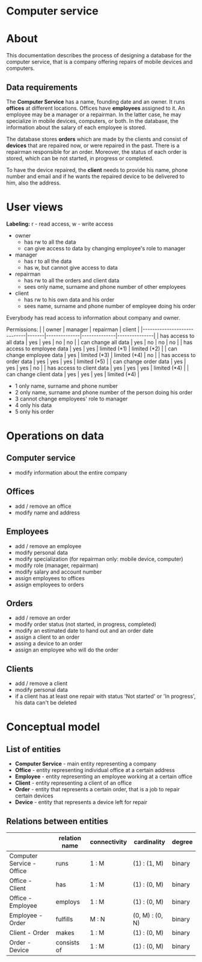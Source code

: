 # Computer service 

# About

This documentation describes the process of designing a database for the computer service, that is a company offering repairs of mobile devices and computers. 

## Data requirements

The **Computer Service** has a name, founding date and an owner. It runs **offices** at different locations. Offices have **employees** assigned to it. An employee may be a manager or a repairman. In the latter case, he may specialize in mobile devices, computers, or both. In the database, the information about the salary of each employee is stored.

The database stores **orders** which are made by the clients and consist of **devices** that are repaired now, or were repaired in the past. There is a repairman responsible for an order. Moreover, the status of each order is stored, which can be not started, in progress or completed.

To have the device repaired, the **client** needs to provide his name, phone number and email and if he wants the repaired device to be delivered to him, also the address. 

# User views

**Labeling:**
 r - read access, w - write access
  
* owner
  * has rw to all the data
  * can give access to data by changing employee's role to manager
* manager
  * has r to all the data
  * has w, but cannot give access to data
* repairman 
  * has rw to all the orders and client data
  * sees only name, surname and phone number of other employees 
* client
  * has rw to his own data and his order
  * sees name, surname and phone number of employee doing his order 

Everybody has read access to information about company and owner.

Permissions:
|                             | owner | manager      | repairman    | client        |
|-----------------------------|-------|--------------|--------------|---------------|
| has access to all data      | yes   | yes          | no           | no            |
| can change all data         | yes   | no           | no           | no            |
| has access to employee data | yes   | yes          | limited (*1) | limited (*2)  |
| can change employee data    | yes   | limited (*3) | limited (*4) | no            |
| has access to order data    | yes   | yes          | yes          | limited (*5)  |
| can change order data       | yes   | yes          | yes          | no            |
| has access to client data   | yes   | yes          | yes          | limited (*4)  |
| can change client data      | yes   | yes          | yes          | limited (*4)  |

* 1	only name, surname and phone number
* 2	only name, surname and phone number of the person doing his order
* 3	cannot change employees' role to manager
* 4	only his data
* 5	only his order 

# Operations on data

## Computer service
* modify information about the entire company

## Offices
* add / remove an office
* modify name and address

## Employees
* add / remove an employee
* modify personal data
* modify specialization (for repairman only: mobile device, computer)
* modify role (manager, repairman)
* modify salary and account number
* assign employees to offices
* assign employees to orders

## Orders
* add / remove an order
* modify order status (not started, in progress, completed)
* modify an estimated date to hand out and an order date
* assign a client to an order
* assing a device to an order 
* assign an employee who will do the order

## Clients
* add / remove a client
* modify personal data
* if a client has at least one repair with status 'Not started' or 'In progress', his data can't be deleted

# Conceptual model

## List of entities

* **Computer Service** - main entity representing a company
* ****Office**** - entity representing individual office at a certain address
* **Employee**  - entity representing an employee working at a certain office
* **Client** - entity representing a client of an office
* **Order** - entity that represents a certain order, that is a job to repair certain devices 
* **Device** - entity that represents a device left for repair


## Relations between entities

|                           | relation name | connectivity | cardinality     | degree |
|---------------------------|---------------|--------------|-----------------|--------|
| Computer Service - Office | runs          | 1 : M        | (1) : (1, M)    | binary |
| Office - Client           | has           | 1 : M        | (1) : (0, M)    | binary |
| Office - Employee         | employs       | 1 : M        | (1) : (0, M)    | binary |
| Employee - Order          | fulfills      | M : N        | (0, M) : (0, N) | binary |
| Client - Order            | makes         | 1 : M        | (1) : (0, M)    | binary |
| Order - Device            | consists of   | 1 : M        | (1) : (0, M)    | binary |